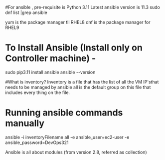 
#For ansible , pre-requisite is Python 3.11
Latest ansible version is 11.3
sudo dnf list |grep ansible

yum is the package manager tll RHEL8
dnf is the package manager for RHEL9

# To Install Ansible (Install only on Controller machine) -
sudo pip3.11 install ansible
ansible --version

#What is inventory?
 Inventory is a file that has the list of all the VM IP'sthat needs to be managed by  ansible
 all is the default group on this file that includes every thing on the file.
 
 # Running ansible commands manually
 ansible -i inventoryFilename all -e ansible_user=ec2-user -e ansible_password=DevOps321

 Ansible is all about modules (from version 2.8, referred as collection)
